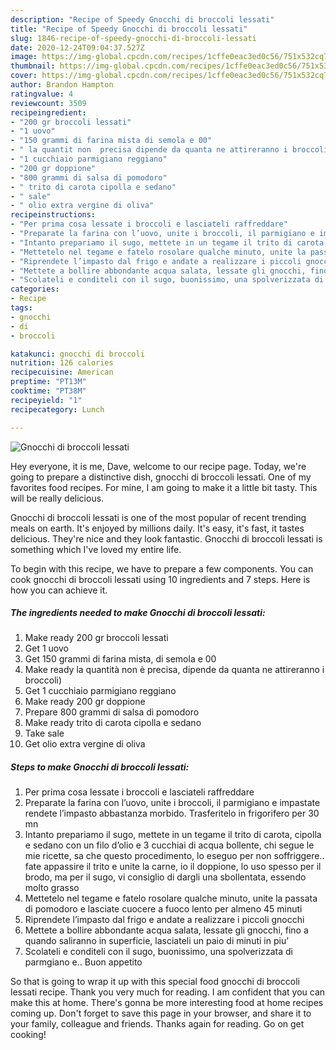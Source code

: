 ```yaml
---
description: "Recipe of Speedy Gnocchi di broccoli lessati"
title: "Recipe of Speedy Gnocchi di broccoli lessati"
slug: 1846-recipe-of-speedy-gnocchi-di-broccoli-lessati
date: 2020-12-24T09:04:37.527Z
image: https://img-global.cpcdn.com/recipes/1cffe0eac3ed0c56/751x532cq70/gnocchi-di-broccoli-lessati-recipe-main-photo.jpg
thumbnail: https://img-global.cpcdn.com/recipes/1cffe0eac3ed0c56/751x532cq70/gnocchi-di-broccoli-lessati-recipe-main-photo.jpg
cover: https://img-global.cpcdn.com/recipes/1cffe0eac3ed0c56/751x532cq70/gnocchi-di-broccoli-lessati-recipe-main-photo.jpg
author: Brandon Hampton
ratingvalue: 4
reviewcount: 3509
recipeingredient:
- "200 gr broccoli lessati"
- "1 uovo"
- "150 grammi di farina mista di semola e 00"
- " la quantit non  precisa dipende da quanta ne attireranno i broccoli"
- "1 cucchiaio parmigiano reggiano"
- "200 gr doppione"
- "800 grammi di salsa di pomodoro"
- " trito di carota cipolla e sedano"
- " sale"
- " olio extra vergine di oliva"
recipeinstructions:
- "Per prima cosa lessate i broccoli e lasciateli raffreddare"
- "Preparate la farina con l’uovo, unite i broccoli, il parmigiano e impastate rendete l’impasto abbastanza morbido. Trasferitelo in frigorifero per 30 mn"
- "Intanto prepariamo il sugo, mettete in un tegame il trito di carota, cipolla e sedano con un filo d’olio e 3 cucchiai di acqua bollente, chi segue le mie ricette, sa che questo procedimento, lo eseguo per non soffriggere.. fate appassire il trito e unite la carne, io il doppione, lo uso spesso per il brodo, ma per il sugo, vi consiglio di dargli una sbollentata, essendo molto grasso"
- "Mettetelo nel tegame e fatelo rosolare qualche minuto, unite la passata di pomodoro e lasciate cuocere a fuoco lento per almeno 45 minuti"
- "Riprendete l’impasto dal frigo e andate a realizzare i piccoli gnocchi"
- "Mettete a bollire abbondante acqua salata, lessate gli gnocchi, fino a quando saliranno in superficie, lasciateli un paio di minuti in piu’"
- "Scolateli e conditeli con il sugo, buonissimo, una spolverizzata di parmgiano e.. Buon appetito"
categories:
- Recipe
tags:
- gnocchi
- di
- broccoli

katakunci: gnocchi di broccoli 
nutrition: 126 calories
recipecuisine: American
preptime: "PT13M"
cooktime: "PT38M"
recipeyield: "1"
recipecategory: Lunch

---
```



![Gnocchi di broccoli lessati](https://img-global.cpcdn.com/recipes/1cffe0eac3ed0c56/751x532cq70/gnocchi-di-broccoli-lessati-recipe-main-photo.jpg)

Hey everyone, it is me, Dave, welcome to our recipe page. Today, we're going to prepare a distinctive dish, gnocchi di broccoli lessati. One of my favorites food recipes. For mine, I am going to make it a little bit tasty. This will be really delicious.

Gnocchi di broccoli lessati is one of the most popular of recent trending meals on earth. It's enjoyed by millions daily. It's easy, it's fast, it tastes delicious. They're nice and they look fantastic. Gnocchi di broccoli lessati is something which I've loved my entire life.




To begin with this recipe, we have to prepare a few components. You can cook gnocchi di broccoli lessati using 10 ingredients and 7 steps. Here is how you can achieve it.

<!--inarticleads1-->

##### The ingredients needed to make Gnocchi di broccoli lessati:

1. Make ready 200 gr broccoli lessati
1. Get 1 uovo
1. Get 150 grammi di farina mista, di semola e 00
1. Make ready  la quantità non è precisa, dipende da quanta ne attireranno i broccoli)
1. Get 1 cucchiaio parmigiano reggiano
1. Make ready 200 gr doppione
1. Prepare 800 grammi di salsa di pomodoro
1. Make ready  trito di carota cipolla e sedano
1. Take  sale
1. Get  olio extra vergine di oliva




<!--inarticleads2-->

##### Steps to make Gnocchi di broccoli lessati:

1. Per prima cosa lessate i broccoli e lasciateli raffreddare
1. Preparate la farina con l’uovo, unite i broccoli, il parmigiano e impastate rendete l’impasto abbastanza morbido. Trasferitelo in frigorifero per 30 mn
1. Intanto prepariamo il sugo, mettete in un tegame il trito di carota, cipolla e sedano con un filo d’olio e 3 cucchiai di acqua bollente, chi segue le mie ricette, sa che questo procedimento, lo eseguo per non soffriggere.. fate appassire il trito e unite la carne, io il doppione, lo uso spesso per il brodo, ma per il sugo, vi consiglio di dargli una sbollentata, essendo molto grasso
1. Mettetelo nel tegame e fatelo rosolare qualche minuto, unite la passata di pomodoro e lasciate cuocere a fuoco lento per almeno 45 minuti
1. Riprendete l’impasto dal frigo e andate a realizzare i piccoli gnocchi
1. Mettete a bollire abbondante acqua salata, lessate gli gnocchi, fino a quando saliranno in superficie, lasciateli un paio di minuti in piu’
1. Scolateli e conditeli con il sugo, buonissimo, una spolverizzata di parmgiano e.. Buon appetito




So that is going to wrap it up with this special food gnocchi di broccoli lessati recipe. Thank you very much for reading. I am confident that you can make this at home. There's gonna be more interesting food at home recipes coming up. Don't forget to save this page in your browser, and share it to your family, colleague and friends. Thanks again for reading. Go on get cooking!
